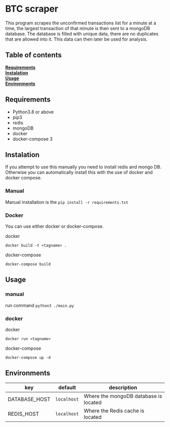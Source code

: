 # BTC scraper

This program scrapes the unconfirmed transactions list for a minute at a time, the largest transaction of that minute is then sent to a mongoDB database. The database is filled with unique data, there are no duplicates that are allowed into it. This data can then later be used for analysis.

## Table of contents
**[Requirements](#Requirements)**<br>
**[Instalation](#Instalation)**<br>
**[Usage](#Usage)**<br>
**[Environments](#Environments)**<br>


## Requirements

* Python3.8 or above
* pip3
* redis
* mongoDB
* docker
* docker-compose 3

## Instalation

If you attempt to use this manually you need to install redis and mongo DB. Otherwise you can automatically install this with the use of docker and docker compose.

### Manual

Manual installation is the `pip install -r requirements.txt`

### Docker

You can use either docker or docker-compose. 

docker

`docker build -t <tagname> .`

docker-compose

`docker-compose build`

## Usage

### manual

run command `python3 ./main.py`

### docker

docker

`docker run <tagname>`

docker-compose

`docker-compose up -d`

## Environments

|key           |default      | description |
|--------------|-------------|---------------------------------------|
|DATABASE_HOST | `localhost` | Where the mongoDB database is located |
|REDIS_HOST    | `localhost` | Where the Redis cache is located      |


